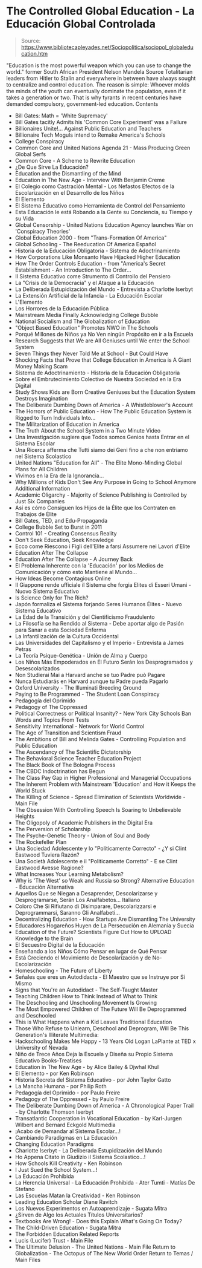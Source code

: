 # The Controlled Global Education - La Educación Global Controlada

> Source: https://www.bibliotecapleyades.net/Sociopolitica/sociopol_globaleducation.htm

"Education is the most powerful weapon which you can use to change the world."
former South African President
Nelson Mandela
Source
Totalitarian leaders from Hitler to Stalin and everywhere in between have always sought to centralize and control education.
The reason is simple: Whoever molds the minds of the youth can eventually dominate the population, even if it takes a generation or two. That is why tyrants in recent centuries have demanded compulsory, government-led education.
Contents
- Bill Gates: Math = 'White Supremacy'
- Bill Gates tacitly Admits his 'Common Core Experiment' was a Failure
- Billionaires Unite!... Against Public Education and Teachers
- Billionaire Tech Moguls intend to Remake America's Schools
- College Conspiracy
- Common Core and United Nations Agenda 21 - Mass Producing Green Global Serfs
- Common Core - A Scheme to Rewrite Education
- ¿De Que Sirve La Educación?
- Education and the Dismantling of the Mind
- Education in The New Age - Interview With Benjamin Creme
- El Colegio como Castración Mental - Los Nefastos Efectos de la Escolarización en el Desarrollo de los Niños
- El Elemento
- El Sistema Educativo como Herramienta de Control del Pensamiento
- Esta Educación le está Robando a la Gente su Conciencia, su Tiempo y su Vida
- Global Censorship - United Nations Education Agency launches War on 'Conspiracy Theories'
- Global Education 2000 - from "Trans-Formation Of America"
- Global Schooling - The Reeducation Of America
Español
- Historia de la Educación Obligatoria - Sistema de Adoctrinamiento
- How Corporations Like Monsanto Have Hijacked Higher Education
- How The Order Controls Education - from "America's Secret Establishment - An Introduction to The Order...
- Il Sistema Educativo come Strumento di Controllo del Pensiero
- La "Crisis de la Democracia" y el Ataque a la Educación
- La Deliberada Estupidización del Mundo - Entrevista a Charlotte Iserbyt
- La Extensión Artificial de la Infancia - La Educación Escolar
- L'Elemento
- Los Horrores de la Educación Pública
- Mainstream Media Finally Acknowledging College Bubble
- National Socialism and The Globalization of Education
- "Object Based Education" Promotes NWO in The Schools
- Porqué Millones de Niños ya No Ven ningún Propósito en ir a la Escuela
- Research Suggests that We are All Geniuses until We enter the School System
- Seven Things they Never Told Me at School - But Could Have
- Shocking Facts that Prove that College Education in America is A Giant Money Making Scam
- Sistema de Adoctrinamiento - Historia de la Educación Obligatoria
- Sobre el Embrutecimiento Colectivo de Nuestra Sociedad en la Era Digital
- Study Shows Kids are Born Creative Geniuses but the Education System Destroys Imagination
- The Deliberate Dumbing Down of America - A Whistleblower's Account
- The Horrors of Public Education - How The Public Education System is Rigged to Turn Individuals Into...
- The Militarization of Education in America
- The Truth About the School System in a Two Minute Video
- Una Investigación sugiere que Todos somos Genios hasta Entrar en el Sistema Escolar
- Una Ricerca afferma che Tutti siamo dei Geni fino a che non entriamo nel Sistema Scolastico
- United Nations "Education for All" - The Elite Mono-Minding Global Plans for All Children
- Vivimos en la Era de la Ignorancia...
- Why Millions of Kids Don't See Any Purpose in Going to School Anymore
Additional Information
- Academic Oligarchy - Majority of Science Publishing is Controlled by Just Six Companies
- Así es cómo Consiguen los Hijos de la Élite que los Contraten en Trabajos de Élite
- Bill Gates, TED, and Edu-Propaganda
- College Bubble Set to Burst in 2011
- Control 101 - Creating Consensus Reality
- Don't Seek Education, Seek Knowledge
- Ecco come Riescono i Figli dell'Elite a farsi Assumere nei Lavori d'Elite
- Education After The Collapse
- Education After The Collapse - A Journey Back
- El Problema Inherente con la 'Educación' por los Medios de Comunicación y cómo esto Mantiene al Mundo...
- How Ideas Become Contagious Online
- Il Giappone rende ufficiale il Sistema che forgia Elites di Esseri Umani - Nuovo Sistema Educativo
- Is Science Only for The Rich?
- Japón formaliza el Sistema forjando Seres Humanos Élites - Nuevo Sistema Educativo
- La Edad de la Transición y del Cientificismo Fraudulento
- La Filosofía se ha Rendido al Sistema - Debe aportar algo de Pasión para Sanar a esta Sociedad Enferma
- La Infantilización de la Cultura Occidental
- Las Universidades del Capitalismo y el Imperio - Entrevista a James Petras
- La Teoría Psique-Genética - Unión de Alma y Cuerpo
- Los Niños Más Empoderados en El Futuro Serán los Desprogramados y Desescolarizados
- Non Studierai Mai a Harvard anche se tuo Padre può Pagare
- Nunca Estudiarás en Harvard aunque tu Padre pueda Pagarlo
- Oxford University - The Illuminati Breeding Ground
- Paying to Be Programmed - The Student Loan Conspiracy
- Pedagogía del Oprimido
- Pedagogy of The Oppressed
- Political Correctness or Political Insanity? - New York City Schools Ban Words and Topics From Tests
- Sensitivity International - Network for World Control
- The Age of Transition and Scientism Fraud
- The Ambitions of Bill and Melinda Gates - Controlling Population and Public Education
- The Ascendancy of The Scientific Dictatorship
- The Behavioral Science Teacher Education Project
- The Black Book of The Bologna Process
- The CBDC Indoctrination has Begun
- The Class Pay Gap in Higher Professional and Managerial Occupations
- The Inherent Problem with Mainstream 'Education' and How it Keeps the World Stuck
- The Killing of Science - Spread Elimination of Scientists Worldwide - Main File
- The Obsession With Controlling Speech Is Soaring to Unbelievable Heights
- The Oligopoly of Academic Publishers in the Digital Era
- The Perversion of Scholarship
- The Psyche-Genetic Theory - Union of Soul and Body
- The Rockefeller Plan
- Una Sociedad Adolescente y lo "Políticamente Correcto" - ¿Y si Clint Eastwood Tuviera Razón?
- Una Società Adolescente e il "Politicamente Corretto" - E se Clint Eastwood Avesse Ragione?
- What Increases Your Learning Metabolism?
- Why is 'The West' so Weak and Russia so Strong?
Alternative Education - Educación Alternativa
- Aquellos Que se Niegan a Desaprender, Descolarizarse y Desprogramarse, Serán Los Analfabetos...
Italiano
- Coloro Che Si Rifiutano di Disimparare, Descolarizzarsi e Deprogrammarsi, Saranno Gli Analfabeti...
- Decentralizing Education - How Startups Are Dismantling The University
- Educadores Hogareños Huyen de La Persecución en Alemania y Suecia
- Education of the Future? Scientists Figure Out How to UPLOAD Knowledge to the Brain
- El Secuestro Digital de la Educación
- Enseñando a los Niños Cómo Pensar en lugar de Qué Pensar
- Está Creciendo el Movimiento de Descolarización y de No-Escolarización
- Homeschooling - The Future of Liberty
- Señales que eres un Autodidacta - El Maestro que se Instruye por Sí Mismo
- Signs that You're an Autodidact - The Self-Taught Master
- Teaching Children How to Think Instead of What to Think
- The Deschooling and Unschooling Movement Is Growing
- The Most Empowered Children of The Future Will Be Deprogrammed and Deschooled
- This is What Happens when a Kid Leaves Traditional Education
- Those Who Refuse to Unlearn, Deschool and Deprogram, Will Be This Generation's Illiterate
Multimedia:
- Hackschooling Makes Me Happy - 13 Years Old Logan LaPlante at TED x University of Nevada
- Niño de Trece Años Deja la Escuela y Diseña su Propio Sistema Educativo
Books-Treatises
- Education in The New Age - by Alice Bailey & Djwhal Khul
- El Elemento - por Ken Robinson
- Historia Secreta del Sistema Educativo - por John Taylor Gatto
- La Mancha Humana - por Philip Roth
- Pedagogía del Oprimido - por Paulo Freire
- Pedagogy of The Oppressed - by Paulo Freire
- The Deliberate Dumbing Down of America - A Chronological Paper Trail - by Charlotte Thomson Iserbyt
- Transatlantic Cooperation in Vocational Education - by Karl-Jurgen Wilbert and Bernard Eckgold
Multimedia
- ¡Acabo de Demandar al Sistema Escolar...!
- Cambiando Paradigmas en La Educación
- Changing Education Paradigms
- Charlotte Iserbyt - La Deliberada Estupidización del Mundo
- Ho Appena Citato in Giudizio il Sistema Scolastico...!
- How Schools Kill Creativity - Ken Robinson
- I Just Sued the School System...!
- La Educación Prohibida
- La Herencia Universal - La Educación Prohibida - Ater Tumti - Matías De Stefano
- Las Escuelas Matan la Creatividad - Ken Robinson
- Leading Education Scholar Diane Ravitch
- Los Nuevos Experimentos en Autoaprendizaje - Sugata Mitra
- ¿Sirven de Algo los Actuales Títulos Universitarios?
- Textbooks Are Wrong! - Does this Explain What's Going On Today?
- The Child-Driven Education - Sugata Mitra
- The Forbidden Education
Related Reports
- Lucis (Lucifer) Trust - Main File
- The Ultimate Delusion - The United Nations - Main File
Return to Globalization - The Octopus of The New World Order
Return to Temas / Main Files
